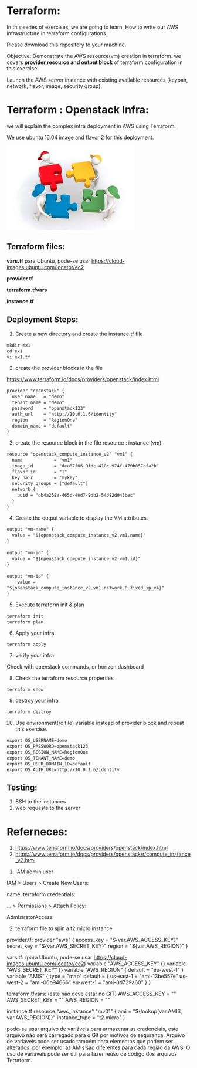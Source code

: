 Terraform:
=====================

In this series of exercises, we are going to learn, How to write our AWS infrastructure in terraform configurations.

Please download this repository to your machine.

Objective:  Demonstrate the AWS resource(vm) creation in terraform. we covers **provider,resource and output block**  of terraform configuration in this exercise.

Launch the AWS server instance with existing available resources (keypair, network, flavor, image, security group).

Terraform : Openstack Infra:
===============================

we will explain the complex infra deployment in AWS using Terraform.

We use ubuntu 16.04 image and flavor 2 for this deployment.


![Infrastructure Diagram](todo.jpg?raw=true)


Terraform files:
----------------------

**vars.tf** para Ubuntu, pode-se usar https://cloud-images.ubuntu.com/locator/ec2

**provider.tf**

**terraform.tfvars**

**instance.tf**


Deployment Steps:
------------
1. Create a new directory and create the instance.tf file 

```
mkdir ex1
cd ex1
vi ex1.tf
```

2. create the provider blocks in the file

https://www.terraform.io/docs/providers/openstack/index.html

```
provider "openstack" {
  user_name   = "demo"
  tenant_name = "demo"
  password    = "openstack123"
  auth_url    = "http://10.0.1.6/identity"
  region      = "RegionOne"
  domain_name = "default"
}
```

3. create the resource block in the file
resource : instance (vm)

```
resource "openstack_compute_instance_v2" "vm1" {
  name            = "vm1"
  image_id        = "dea87f06-9fdc-410c-974f-470b057cfa2b"
  flavor_id       = "1"
  key_pair        = "mykey"
  security_groups = ["default"]
  network {
    uuid = "db4a268a-465d-40d7-9db2-54b82d945bec"
  }
}
```


4. Create the output variable to display the VM attributes.

```
output "vm-name" {
  value = "${openstack_compute_instance_v2.vm1.name}"
}

output "vm-id" {
  value = "${openstack_compute_instance_v2.vm1.id}"
}

output "vm-ip" {
	value = "${openstack_compute_instance_v2.vm1.network.0.fixed_ip_v4}"
}

```


5. Execute terraform init & plan

```
terraform init
terraform plan
```


6. Apply your infra

```
terraform apply
```

7. verify your infra

Check with openstack commands, or horizon dashboard


8. Check the terraform resource properties

```
terraform show
```


9. destroy your infra

```
terraform destroy
```


10. Use environment(rc file) variable instead of provider block and repeat this exercise.


```
export OS_USERNAME=demo
export OS_PASSWORD=openstack123
export OS_REGION_NAME=RegionOne
export OS_TENANT_NAME=demo
export OS_USER_DOMAIN_ID=default
export OS_AUTH_URL=http://10.0.1.6/identity
```


Testing:
-----------

1. SSH to the instances
2. web requests to the server


Referneces:
===============
1. https://www.terraform.io/docs/providers/openstack/index.html
2. https://www.terraform.io/docs/providers/openstack/r/compute_instance_v2.html

1) IAM admin user

IAM > Users > Create New Users:

name: terraform
credentials: <download it>

... > Permissions > Attach Policy:

AdmistratorAccess

2) terraform file to spin a t2.micro instance

provider.tf:
provider "aws" {
  access_key = "${var.AWS_ACCESS_KEY}"
  secret_key = "${var.AWS_SECRET_KEY}"
  region = "${var.AWS_REGION}"
}

vars.tf:     (para Ubuntu, pode-se usar https://cloud-images.ubuntu.com/locator/ec2)
variable "AWS_ACCESS_KEY" {}
variable "AWS_SECRET_KEY" {}
variable "AWS_REGION" {
  default = "eu-west-1"
}
variable "AMIS" {
  type = "map"
  default = {
    us-east-1 = "ami-13be557e"
	us-west-2 = "ami-06b94666"
	eu-west-1 = "ami-0d729a60"
  }
}

terraform.tfvars: (este não deve estar no GIT)
AWS_ACCESS_KEY = ""
AWS_SECRET_KEY = ""
AWS_REGION = ""

instance.tf
resource "aws_instance" "mv01" {
  ami = "${lookup(var.AMIS, var.AWS_REGION)}"
  instance_type = "t2.micro"
}

pode-se usar arquivo de variáveis para armazenar as credenciais, este arquivo não será carregado para o Git por motivos de segurança. Arquivo de variáveis pode ser usado também para elementos 
que podem ser alterados. por exemplo, as AMIs são diferentes para cada região da AWS. O uso de variáveis pode ser útil para fazer reúso de código dos arquivos Terraform.
